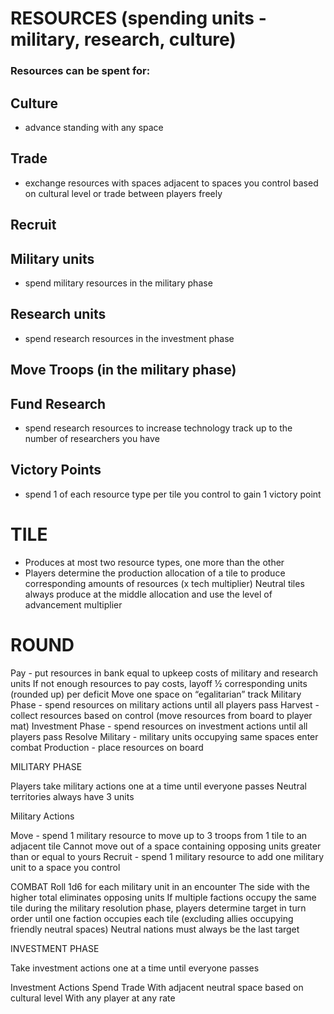 # RESOURCES (spending units - military, research, culture)

### Resources can be spent for:

## Culture 
- advance standing with any space
## Trade 
- exchange resources with spaces adjacent to spaces you control based on cultural level or trade between players freely
## Recruit
## Military units 
- spend military resources in the military phase
## Research units 
- spend research resources in the investment phase
## Move Troops (in the military phase)
## Fund Research 
- spend research resources to increase technology track up to the number of researchers you have
## Victory Points 
- spend 1 of each resource type per tile you control to gain 1 victory point

# TILE

- Produces at most two resource types, one more than the other
- Players determine the production allocation of a tile to produce corresponding amounts of resources (x tech multiplier)
Neutral tiles always produce at the middle allocation and use the level of advancement multiplier

# ROUND

Pay - put resources in bank equal to upkeep costs of military and research units
If not enough resources to pay costs, layoff ½ corresponding units (rounded up) per deficit
Move one space on “egalitarian” track
Military Phase - spend resources on military actions until all players pass
Harvest - collect resources based on control (move resources from board to player mat)
Investment Phase - spend resources on investment actions until all players pass
Resolve Military - military units occupying same spaces enter combat
Production - place resources on board

MILITARY PHASE

Players take military actions one at a time until everyone passes
Neutral territories always have 3 units

Military Actions

Move - spend 1 military resource to move up to 3 troops from 1 tile to an adjacent tile
Cannot move out of a space containing opposing units greater than or equal to yours
Recruit - spend 1 military resource to add one military unit to a space you control

COMBAT
Roll 1d6 for each military unit in an encounter
The side with the higher total eliminates opposing units
If multiple factions occupy the same tile during the military resolution phase, players determine target in turn order until one faction occupies each tile (excluding allies occupying friendly neutral spaces)
Neutral nations must always be the last target

INVESTMENT PHASE

Take investment actions one at a time until everyone passes

Investment Actions
Spend
Trade
With adjacent neutral space based on cultural level
With any player at any rate

